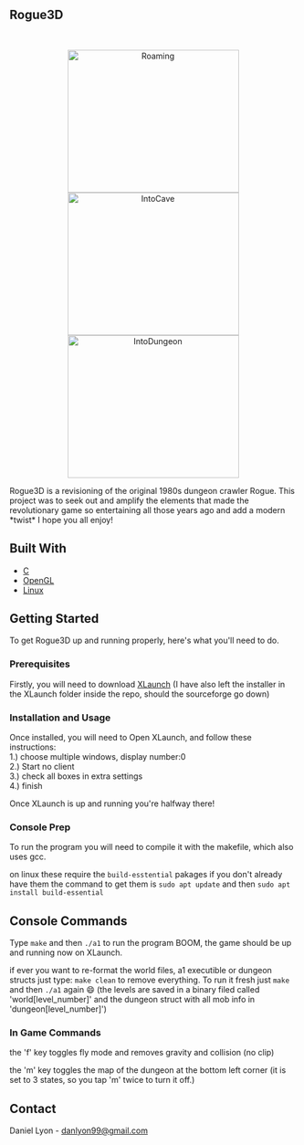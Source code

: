 ## Rogue3D
<br />
<p align="center">
    <img src="gifs/Roaming.gif" alt="Roaming" width="300" height="250">
    <img src="gifs/IntoCave.gif" alt="IntoCave" width="300" height="250">
    <img src="gifs/IntoDungeon.gif" alt="IntoDungeon" width="300" height="250">
</p>
Rogue3D is a revisioning  of the original 1980s dungeon crawler Rogue.
This project was to seek out and amplify the elements that made the revolutionary game so entertaining all those years ago and 
add a modern *twist* I hope you all enjoy!

## Built With

* [C](https://www.cprogramming.com/tutorial/c-tutorial.html)
* [OpenGL](https://www.opengl.org/)
* [Linux](https://www.linux.org/)

## Getting Started 
To get Rogue3D up and running properly, here's what you'll need to do.

### Prerequisites

Firstly, you will need to download [XLaunch](https://sourceforge.net/projects/vcxsrv/)
(I have also left the installer in the XLaunch folder inside the repo, should the sourceforge go down)

### Installation and Usage

Once installed, you will need to Open XLaunch, and follow these instructions:<br>
1.) choose multiple windows, display number:0<br>
2.) Start no client<br>
3.) check all boxes in extra settings<br>
4.) finish

Once XLaunch is up and running you're halfway there!

### Console Prep

To run the program you will need to compile it with the makefile, which also uses gcc.

on linux these require the ``build-esstential`` pakages
if you don't already have them the command to get them is
``sudo apt update`` and then ``sudo apt install build-essential``

## Console Commands
Type ``make`` and then ``./a1`` to run the program
BOOM, the game should be up and running now on XLaunch.

if ever you want to re-format the world files, a1 executible or dungeon structs just type:
``make clean`` to remove everything. To run it fresh just  ``make`` and then ``./a1`` again :smile:
(the levels are saved in a binary filed called 'world[level_number]' and the dungeon struct with all mob info in 'dungeon[level_number]')

### In Game Commands
the 'f' key toggles fly mode and removes gravity and collision (no clip)

the 'm' key toggles the map of the dungeon at the bottom left corner (it is set to 3 states, so you tap 'm' twice to turn it off.)


<!-- CONTACT -->
## Contact

Daniel Lyon - danlyon99@gmail.com

